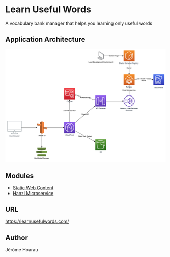 # Learn Useful Words
A vocabulary bank manager that helps you learning only useful words

## Application Architecture
![application_architecture](/misc/application_architecture.png)

## Modules
* [Static Web Content](https://github.com/Jayrome974/hanzi_ui)
* [Hanzi Microservice](https://github.com/Jayrome974/hanzi_springmvc)

## URL
https://learnusefulwords.com/

## Author
Jérôme Hoarau
